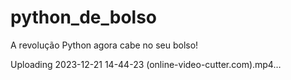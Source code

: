 # python_de_bolso
A revolução Python agora cabe no seu bolso!




Uploading 2023-12-21 14-44-23 (online-video-cutter.com).mp4…


